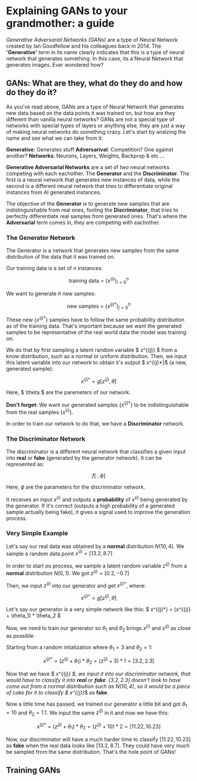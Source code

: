 # Explaining GANs to your grandmother: a guide

_Generative Adversarial Networks (GANs)_ are a type of Neural Network created by Ian Goodfellow and his colleagues back in 2014. The **'Generative'** term in its name clearly indicates that this is a type of neural network that generates something. In this case, its a Neural Network that generates images. Ever wondered how?

## GANs: What are they, what do they do and how do they do it?

As you've read above, GANs are a type of Neural Network that generates new data based on the data points it was trained on, but how are they different than vanilla neural networks? GANs are not a special type of networks with special types of layers or anything else, they are just a way of making neural networks do something crazy. Let's start by analzing the name and see what we can take from it:

**Generative**: Generates stuff
**Adversarival**: Competition? One against another?
**Networks**: Neurons, Layers, Weights, Backprop & etc ...

**Generative Adversarial Networks** are a set of _two_ neural networks competing with each eachother. The **Generator** and the **Discriminator**. The first is a neural network that generates new instances of data, while the second is a different neural network that tries to differentiate original instances from AI generated instances.

The objective of the **Generator** is to generate new samples that are indistinguishable from real ones, fooling the **Discriminator**, that tries to perfectly differentiate real samples from generated ones. That's where the **Adversarial** term comes in, they are competing with eachother.

### The Generator Network

The Generator is a network that generates new samples from the same distribution of the data that it was trained on.

Our training data is a set of $n$ instances:

$$ \text{training data = }\{x^{(i)}\}_{i=0}^n $$

We want to generate $h$ new samples:

$$ \text{new samples = }\{x^{(j)*}\}_{j=0}^h $$

These new $\{x^{(j)*}\}$ samples have to follow the same probability distribution as of the training data. That's important because we want the generated samples to be representative of the real world data the model was training on.

We do that by first sampling a latent random variable $ z^{(j)} $ from a know distribution, such as a normal or uniform distribution. Then, we input this latent variable into our network to obtain it's output $ x^{(j)*}$ (a new, generated sample):

$$ x^{(j)*} = g[z^{(j)}, \theta] $$

Here, $ \theta $ are the paremeters of our network.

**Don't forget**: We want our generated samples $\{x^{(j)*}\}$ to be indistinguishable from the real samples $\{x^{(i)}\}$.

In order to train our network to do that, we have a **Discriminator** network.

### The Discriminator Network

The discriminator is a different neural network that classifies a given input into **real** or **fake** (generated by the generator network). It can be represented as:

$$ f[\cdot , \phi] $$

Here, $\phi$ are the parameters for the discriminator network.

It receives an input $x^{(i)}$ and outputs a **probability** of $x^{(i)}$ being generated by the generator. If it's correct (outputs a high probability of a generated sample actually being fake), it gives a signal used to improve the generation process.

### Very Simple Example

Let's say our real data was obtained by a **normal** distribution $N(10, 4)$. We sample a random data point $x^{(i)} = [13.2, 8.7]$

In order to start ou process, we sample a latent random variable $z^{(j)}$ from a **normal** distribution $N(0, 1)$. We got  $z^{(j)} = [0.2, -0.7]$

Then, we input $z^{(j)}$ into our generator and get $x^{(j)*}$, where:

$$ x^{(j)*} = g[z^{(j)}, \theta] $$

Let's say our generator is a very simple network like this: $ x^{(j)*} = (x^{(j)} + \theta_1) * \theta_2 $

Now, we need to train our generator so $\theta_1$ and $\theta_2$ brings $x^{(i)}$ and $x^{(j)}$ as close as possible.

Starting from a random intialization where $\theta_1 = 3$ and $\theta_2 = 1$:

$$ x^{(j)*} = (z^{(j)} + \theta_1) * \theta_2 = (z^{(j)} + 3) * 1 = [3.2, 2.3]$$

Now that we have $ x^{(j)*} $, we input it into our discriminator network, that would have to classify it into **real** or **fake**. $[3.2, 2.3]$ doesn't look to have come out from a normal distribution such as $N(10, 4)$, so it would be a piece of cake for it to classify $ x^{(j)*}$ as **fake**.

Now a little time has passed, we trained our generator a little bit and got $\theta_1 = 10$ and $\theta_2 = 1.1$. We input the same $z^{(j)}$ in it and now we have this:

$$ x^{(j)*} = (z^{(j)} + \theta_1) * \theta_2 = (z^{(j)} + 10) * 2 = [11.22, 10.23]$$

Now, our discriminator will have a much harder time to classify $[11.22, 10.23]$ as **fake** when the real data looks like $[13.2, 8.7]$. They could have very much be sampled from the same distribution. That's the hole point of GANs!

## Training GANs
